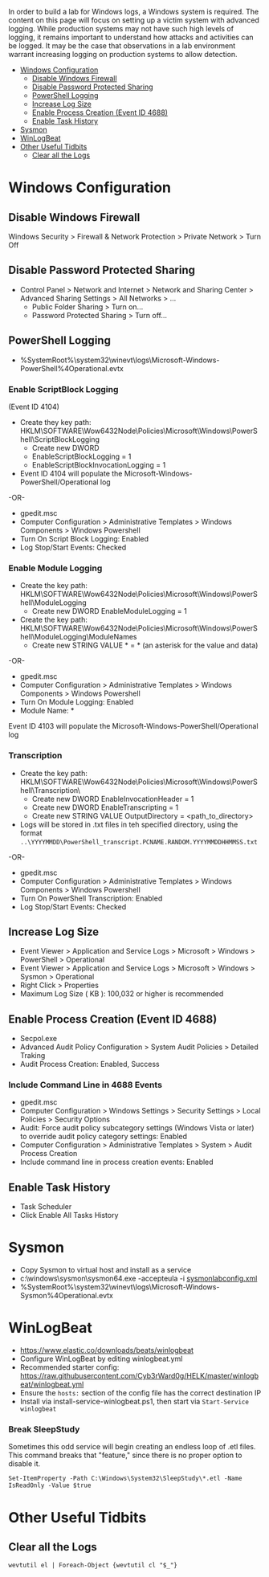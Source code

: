 In order to build a lab for Windows logs, a Windows system is required. The content on this page will focus on setting up a victim system with advanced logging. While production systems may not have such high levels of logging, it remains important to understand how attacks and activities can be logged. It may be the case that observations in a lab environment warrant increasing logging on production systems to allow detection.

- [Windows Configuration](#windows-configuration)
  - [Disable Windows Firewall](#disable-windows-firewall)
  - [Disable Password Protected Sharing](#disable-password-protected-sharing)
  - [PowerShell Logging](#powershell-logging)
  - [Increase Log Size](#increase-log-size)
  - [Enable Process Creation (Event ID 4688)](#enable-process-creation-event-id-4688)
  - [Enable Task History](#enable-task-history)
- [Sysmon](#sysmon)
- [WinLogBeat](#winlogbeat)
- [Other Useful Tidbits](#other-useful-tidbits)
  - [Clear all the Logs](#clear-all-the-logs)

# Windows Configuration

## Disable Windows Firewall
Windows Security > Firewall & Network Protection > Private Network > Turn Off

## Disable Password Protected Sharing

- Control Panel > Network and Internet > Network and Sharing Center > Advanced Sharing Settings > All Networks > ...
  - Public Folder Sharing > Turn on...
  - Password Protected Sharing > Turn off...

## PowerShell Logging
- %SystemRoot%\system32\winevt\logs\Microsoft-Windows-PowerShell%4Operational.evtx

### Enable ScriptBlock Logging
(Event ID 4104)
- Create they key path: HKLM\SOFTWARE\Wow6432Node\Policies\Microsoft\Windows\PowerShell\ScriptBlockLogging
  - Create new DWORD
  - EnableScriptBlockLogging = 1
  - EnableScriptBlockInvocationLogging = 1
- Event ID 4104 will populate the Microsoft-Windows-PowerShell/Operational log

-OR-

- gpedit.msc
- Computer Configuration > Administrative Templates > Windows Components > Windows Powershell
- Turn On Script Block Logging: Enabled
- Log Stop/Start Events: Checked

### Enable Module Logging
- Create the key path: HKLM\SOFTWARE\Wow6432Node\Policies\Microsoft\Windows\PowerShell\ModuleLogging
  - Create new DWORD EnableModuleLogging = 1
- Create the key path: HKLM\SOFTWARE\Wow6432Node\Policies\Microsoft\Windows\PowerShell\ModuleLogging\ModuleNames
    - Create new STRING VALUE \* = * (an asterisk for the value and data)

-OR-

- gpedit.msc
- Computer Configuration > Administrative Templates > Windows Components > Windows Powershell
- Turn On Module Logging: Enabled
- Module Name: *

Event ID 4103 will populate the Microsoft-Windows-PowerShell/Operational log

### Transcription
- Create the key path: HKLM\SOFTWARE\Wow6432Node\Policies\Microsoft\Windows\PowerShell\Transcription\
  - Create new DWORD EnableInvocationHeader = 1
  - Create new DWORD EnableTranscripting = 1
  - Create new STRING VALUE OutputDirectory = <path_to_directory>
- Logs will be stored in .txt files in teh specified directory, using the format `..\YYYYMMDD\PowerShell_transcript.PCNAME.RANDOM.YYYYMMDDHHMMSS.txt`

-OR-

- gpedit.msc
- Computer Configuration > Administrative Templates > Windows Components > Windows Powershell
- Turn On PowerShell Transcription: Enabled
- Log Stop/Start Events: Checked

## Increase Log Size
- Event Viewer > Application and Service Logs > Microsoft > Windows > PowerShell > Operational
- Event Viewer > Application and Service Logs > Microsoft > Windows > Sysmon > Operational
- Right Click > Properties
- Maximum Log Size ( KB ): 100,032 or higher is recommended

## Enable Process Creation (Event ID 4688)
- Secpol.exe
- Advanced Audit Policy Configuration > System Audit Policies > Detailed Traking
- Audit Process Creation: Enabled, Success

### Include Command Line in 4688 Events
- gpedit.msc
- Computer Configuration > Windows Settings > Security Settings > Local Policies > Security Options
- Audit: Force audit policy subcategory settings (Windows Vista or later) to override audit policy category settings: Enabled
- Computer Configuration > Administrative Templates > System > Audit Process Creation
- Include command line in process creation events: Enabled

## Enable Task History
- Task Scheduler
- Click Enable All Tasks History

# Sysmon
- Copy Sysmon to virtual host and install as a service
- c:\windows\sysmon\sysmon64.exe -accepteula -i [sysmonlabconfig.xml](/Lab/sysmonlabconfig.xml)
- %SystemRoot%\system32\winevt\logs\Microsoft-Windows-Sysmon%4Operational.evtx

# WinLogBeat
- https://www.elastic.co/downloads/beats/winlogbeat
- Configure WinLogBeat by editing winlogbeat.yml
- Recommended starter config: https://raw.githubusercontent.com/Cyb3rWard0g/HELK/master/winlogbeat/winlogbeat.yml
- Ensure the ```hosts:``` section of the config file has the correct destination IP
- Install via install-service-winlogbeat.ps1, then start via ```Start-Service winlogbeat```


### Break SleepStudy
Sometimes this odd service will begin creating an endless loop of .etl files. This command breaks that "feature," since there is no proper option to disable it.
```
Set-ItemProperty -Path C:\Windows\System32\SleepStudy\*.etl -Name IsReadOnly -Value $true
```

# Other Useful Tidbits

## Clear all the Logs
`wevtutil el | Foreach-Object {wevtutil cl "$_"}`
